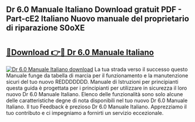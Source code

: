 ## Dr 6.0 Manuale Italiano Download gratuit PDF - Part-cE2 Italiano Nuovo manuale del proprietario di riparazione S0oXE

# <h2><a href="http://dfbtxp.blite.top/?on=Dr+6.0+Manuale+Italiano">🔗Download 👉🔴 Dr 6.0 Manuale Italiano</a></h2>

[![Dr 6.0 Manuale Italiano download](https://i.imgur.com/lujVjoI.png)](http://dfbtxp.blite.top/?on=Dr+6.0+Manuale+Italiano)
La tua strada verso il successo questo Manuale funge da tabella di marcia per il funzionamento e la manutenzione sicuri del tuo nuovo REDDDDDDD. Manuale di Istruzioni per principianti questa guida è progettata per i principianti per utilizzare in sicurezza il loro nuovo Dr 6.0 Manuale Italiano. Elenco delle funzionalità sono solo alcune delle caratteristiche degne di nota disponibili nel tuo nuovo Dr 6.0 Manuale Italiano. Il tuo Feedback è prezioso Dr 6.0 Manuale Italiano. Apprezziamo il tuo contributo e ci impegniamo a fornirti un servizio eccezionale.
